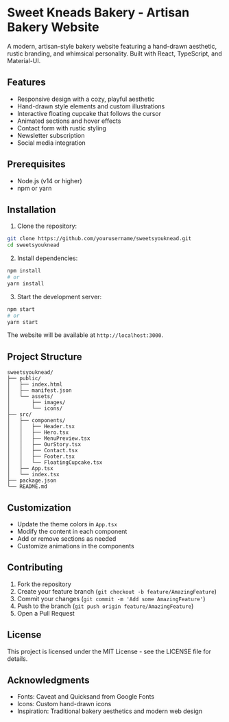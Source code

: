 # Sweet Kneads Bakery - Artisan Bakery Website

A modern, artisan-style bakery website featuring a hand-drawn aesthetic, rustic branding, and whimsical personality. Built with React, TypeScript, and Material-UI.

## Features

- Responsive design with a cozy, playful aesthetic
- Hand-drawn style elements and custom illustrations
- Interactive floating cupcake that follows the cursor
- Animated sections and hover effects
- Contact form with rustic styling
- Newsletter subscription
- Social media integration

## Prerequisites

- Node.js (v14 or higher)
- npm or yarn

## Installation

1. Clone the repository:
```bash
git clone https://github.com/yourusername/sweetsyouknead.git
cd sweetsyouknead
```

2. Install dependencies:
```bash
npm install
# or
yarn install
```

3. Start the development server:
```bash
npm start
# or
yarn start
```

The website will be available at `http://localhost:3000`.

## Project Structure

```
sweetsyouknead/
├── public/
│   ├── index.html
│   ├── manifest.json
│   └── assets/
│       ├── images/
│       └── icons/
├── src/
│   ├── components/
│   │   ├── Header.tsx
│   │   ├── Hero.tsx
│   │   ├── MenuPreview.tsx
│   │   ├── OurStory.tsx
│   │   ├── Contact.tsx
│   │   ├── Footer.tsx
│   │   └── FloatingCupcake.tsx
│   ├── App.tsx
│   └── index.tsx
├── package.json
└── README.md
```

## Customization

- Update the theme colors in `App.tsx`
- Modify the content in each component
- Add or remove sections as needed
- Customize animations in the components

## Contributing

1. Fork the repository
2. Create your feature branch (`git checkout -b feature/AmazingFeature`)
3. Commit your changes (`git commit -m 'Add some AmazingFeature'`)
4. Push to the branch (`git push origin feature/AmazingFeature`)
5. Open a Pull Request

## License

This project is licensed under the MIT License - see the LICENSE file for details.

## Acknowledgments

- Fonts: Caveat and Quicksand from Google Fonts
- Icons: Custom hand-drawn icons
- Inspiration: Traditional bakery aesthetics and modern web design